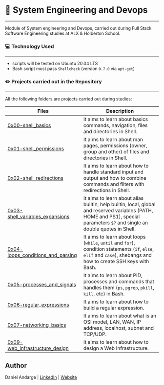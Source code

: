 # 🚀 System Engineering and Devops
***
Module of System engineering and Devops, carried out during Full Stack Software Engineering studies at ALX & Holberton School.

### 💻 Technology Used
***
* scripts will be tested on Ubuntu 20.04 LTS
* Bash script must pass `Shellcheck` (version `0.7.0` via `apt-get`)

### ✏️ Projects carried out in the Repository
***
All the following folders are projects carried out during studies: 

| Files | Description |
| --- | --- |
| [0x00-shell_basics](https://github.com/Daniel-Andarge/alx-system_engineering-devops/tree/main/0x00-shell_basics) | It aims to learn about basics commands, navigation, files and directories in Shell. |
| [0x01-shell_permissions](https://github.com/Daniel-Andarge/alx-system_engineering-devops/tree/main/0x01-shell_permissions) | It aims to learn about man pages, permissions (owner, group and other) of files and directories in Shell. |
| [0x02-shell_redirections](https://github.com/Daniel-Andarge/alx-system_engineering-devops/tree/main/0x02-shell_redirections) | It aims to learn about how to handle standard input and output and how to combine commands and filters with redirections in Shell. |
| [0x03-shell_variables_expansions](https://github.com/Daniel-Andarge/alx-system_engineering-devops/tree/main/0x03-shell_variables_expansions) | It aims to learn about alias builtin, help builtin, local, global and reserved variables (PATH, HOME and PS1), special parameters `$?` and single an double quotes in Shell. |
| [0x04-loops_conditions_and_parsing](https://github.com/Daniel-Andarge/alx-system_engineering-devops/tree/main/0x04-loops_conditions_and_parsing) | It aims to learn about loops (`while`, `until` and `for`), condition statements (`if`, `else`, `elif` and `case`), shebangs and how to create SSH keys with Bash. |
| [0x05-processes_and_signals](https://github.com/Daniel-Andarge/alx-system_engineering-devops/tree/main/0x05-processes_and_signals) | It aims to learn about PID, processes and commands that handles them (`ps`, `pgrep`, `pkill`, `kill`, etc) in Bash. |
| [0x06-regular_expressions](...) | It aims to learn about how to build a regular expression. |
| [0x07-networking_basics](..) | It aims to learn about what is an OSI model, LAN, WAN, IP address, localhost, subnet and TCP/UDP. |
|[0x09-web_infrastructure_design](...)| It aims to learn about how to design a Web Infrastructure. |

## Author
Daniel Andarge | [LinkedIn](https://www.linkedin.com/in/danielandarge/) | [Website](https://danielandargei.com/)

